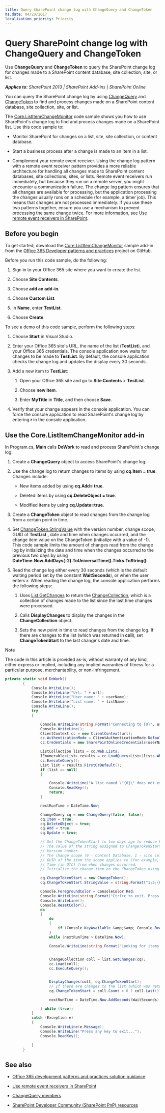 ```yaml
---
title: Query SharePoint change log with ChangeQuery and ChangeToken
ms.date: 04/20/2017
localization_priority: Priority
---
```

# Query SharePoint change log with ChangeQuery and ChangeToken

Use  **ChangeQuery** and **ChangeToken** to query the SharePoint change log for changes made to a SharePoint content database, site collection, site, or list.

_**Applies to:** SharePoint 2013 | SharePoint Add-ins | SharePoint Online_

You can query the SharePoint change log by using [ChangeQuery](https://msdn.microsoft.com/library/office/microsoft.sharepoint.client.changequery.aspx) and [ChangeToken](https://msdn.microsoft.com/library/office/microsoft.sharepoint.client.changetoken.aspx) to find and process changes made on a SharePoint content database, site collection, site, or list.

The [Core.ListItemChangeMonitor](https://github.com/pnp/PnP/tree/master/Samples/Core.ListItemChangeMonitor) code sample shows you how to use SharePoint's change log to find and process changes made on a SharePoint list. Use this code sample to:

- Monitor SharePoint for changes on a list, site, site collection, or content database.
    
- Start a business process after a change is made to an item in a list.
    
- Complement your remote event receiver. Using the change log pattern with a remote event receiver pattern provides a more reliable architecture for handling all changes made to SharePoint content databases, site collections, sites, or lists. Remote event receivers run immediately, but because they run on a remote server, you might encounter a communication failure. The change log pattern ensures that all changes are available for processing, but the application processing the changes usually runs on a schedule (for example, a timer job). This means that changes are not processed immediately. If you use these two patterns together, ensure you use a mechanism to prevent processing the same change twice. For more information, see [Use remote event receivers in SharePoint](Use-remote-event-receivers-in-SharePoint.md).
    
## Before you begin

To get started, download the [Core.ListItemChangeMonitor](https://github.com/pnp/PnP/tree/master/Samples/Core.ListItemChangeMonitor) sample add-in from the [Office 365 Developer patterns and practices](https://github.com/SharePoint/PnP/tree/dev) project on GitHub.

Before you run this code sample, do the following:

1. Sign in to your Office 365 site where you want to create the list.
    
2. Choose  **Site Contents**.
    
3. Choose  **add an add-in**.
    
4. Choose  **Custom List**.
    
5. In  **Name**, enter  **TestList**.
    
6. Choose  **Create**.
    
To see a demo of this code sample, perform the following steps:

1. Choose  **Start** in Visual Studio.
    
2. Enter your Office 365 site's URL, the name of the list (**TestList**), and your Office 365 credentials. The console application now waits for changes to be made to **TestList**. By default, the console application checks the change log and updates the display every 30 seconds.
    
3. Add a new item to  **TestList**:
    
	1. Open your Office 365 site and go to  **Site Contents** > **TestList**.
    
	2. Choose  **new item**.
	
	3. Enter  **MyTitle** in **Title**, and then choose  **Save**.
    
4. Verify that your change appears in the console application. You can force the console application to read SharePoint's change log by entering  **r** in the console application.

## Use the Core.ListItemChangeMonitor add-in

In Program.cs,  **Main** calls **DoWork** to read and process SharePoint's change log:

1. Create a  **ChangeQuery** object to access SharePoint's change log.
    
2. Use the change log to return changes to items by using  **cq.Item = true**. Changes include:
    
	- New items added by using  **cq.Add= true**.
    
	- Deleted items by using  **cq.DeleteObject = true**.
	
	- Modified items by using  **cq.Update=true**.
    
3. Create a  **ChangeToken** object to read changes from the change log from a certain point in time.
    
4. Set [ChangeToken.StringValue](https://msdn.microsoft.com/library/office/microsoft.sharepoint.client.changetoken.stringvalue.aspx) with the version number, change scope, GUID of **TestList** , date and time when changes occurred, and the change item value on the ChangeToken (initialize with a value of -1). This code sample limits the amount of changes read from the change log by initializing the date and time when the changes occurred to the previous two days by using **DateTime.Now.AddDays(-2).ToUniversalTime().Ticks.ToString()**.
    
5.  Read the change log either every 30 seconds (which is the default waiting period set by the constant **WaitSeconds**), or when the user enters **r**. When reading the change log, the console application performs the following steps:
    
	1.  Uses [List.GetChanges](https://msdn.microsoft.com/library/office/microsoft.sharepoint.client.list.getchanges.aspx) to return the [ChangeCollection](https://msdn.microsoft.com/library/office/microsoft.sharepoint.client.changecollection.aspx), which is a collection of changes made to the list since the last time changes were processed.
    
	2. Calls  **DisplayChanges** to display the changes in the **ChangeCollection** object.
	
	3. Sets the new point in time to read changes from the change log. If there are changes to the list (which was returned in  **coll**), set **ChangeTokenStart** to the last change's date and time.

> [!NOTE] 
> The code in this article is provided as-is, without warranty of any kind, either express or implied, including any implied warranties of fitness for a particular purpose, merchantability, or non-infringement.

```csharp
private static void DoWork()
        {
            Console.WriteLine();
            Console.WriteLine("Url: " + url);
            Console.WriteLine("User name: " + userName);
            Console.WriteLine("List name: " + listName);
            Console.WriteLine();
            try
            {

                Console.WriteLine(string.Format("Connecting to {0}", url));
                Console.WriteLine();
                ClientContext cc = new ClientContext(url);
                cc.AuthenticationMode = ClientAuthenticationMode.Default;
                cc.Credentials = new SharePointOnlineCredentials(userName, password);

                ListCollection lists = cc.Web.Lists;
                IEnumerable<List> results = cc.LoadQuery<List>(lists.Where(lst => lst.Title == listName));
                cc.ExecuteQuery();
                List list = results.FirstOrDefault();
                if (list == null)
                {

                    Console.WriteLine("A list named \"{0}\" does not exist. Press any key to exit...", listName);
                    Console.ReadKey();
                    return;
                }

                nextRunTime = DateTime.Now;

                ChangeQuery cq = new ChangeQuery(false, false);
                cq.Item = true;
                cq.DeleteObject = true;
                cq.Add = true;
                cq.Update = true;

                // Set the ChangeTokenStart to two days ago to reduce how much data is returned from the change log. Depending on your requirements, you might want to change this value. 
                // The value of the string assigned to ChangeTokenStart.StringValue is semicolon delimited, and takes the following parameters in the order listed:
                // Version number. 
                // The change scope (0 - Content Database, 1 - site collection, 2 - site, 3 - list).
                // GUID of the item the scope applies to (for example, GUID of the list). 
                // Time (in UTC) from when changes occurred.
                // Initialize the change item on the ChangeToken using a default value of -1.

                cq.ChangeTokenStart = new ChangeToken();
                cq.ChangeTokenStart.StringValue = string.Format("1;3;{0};{1};-1", list.Id.ToString(), DateTime.Now.AddDays(-2).ToUniversalTime().Ticks.ToString());

                Console.ForegroundColor = ConsoleColor.Red;
                Console.WriteLine(string.Format("Ctrl+c to exit. Press \"r\" key to force the console application to read the change log without waiting {0} seconds.", WaitSeconds));
                Console.WriteLine();
                Console.ResetColor();
                do
                {
                    do
                    {
                        if (Console.KeyAvailable &amp;&amp; Console.ReadKey(true).KeyChar == 'r') { break; }
                    }
                    while (nextRunTime > DateTime.Now);

                    Console.WriteLine(string.Format("Looking for items modified after {0} UTC", GetDateStringFromChangeToken(cq.ChangeTokenStart)));

                    
                    ChangeCollection coll = list.GetChanges(cq);
                    cc.Load(coll);
                    cc.ExecuteQuery();


                    DisplayChanges(coll, cq.ChangeTokenStart);
                    // If there are changes to the list (which was returned in coll), set ChangeTokenStart to the last change's date and time. This will be used as the starting point for the next read from the change log.                      
                    cq.ChangeTokenStart = coll.Count > 0 ? coll.Last().ChangeToken : cq.ChangeTokenStart;

                    nextRunTime = DateTime.Now.AddSeconds(WaitSeconds);

                } while (true);
            }
            catch (Exception e)
            {
                Console.WriteLine(e.Message);
                Console.WriteLine("Press any key to exit...");
                Console.ReadKey();

            }
        }
```

## See also
<a name="bk_addresources"> </a>

- [Office 365 development patterns and practices solution guidance](Office-365-development-patterns-and-practices-solution-guidance.md)
    
- [Use remote event receivers in SharePoint](Use-remote-event-receivers-in-SharePoint.md)
    
- [ChangeQuery members](https://msdn.microsoft.com/library/office/microsoft.sharepoint.client.changequery_members.aspx)
    
- [SharePoint Developer Community (SharePoint PnP) resources](../community/community.md)
